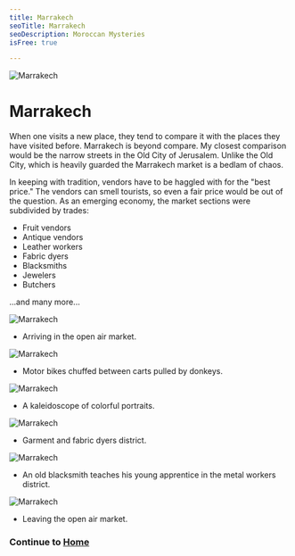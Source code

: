 ```yaml
---
title: Marrakech
seoTitle: Marrakech
seoDescription: Moroccan Mysteries 
isFree: true

---
```


![Marrakech](https://raw.github.com/maelstroms38/morocco-2019/master/assets/IMG_0073.jpeg?raw=true "Marrakech")

# Marrakech

When one visits a new place, they tend to compare it with the places they have visited before. Marrakech is beyond compare. My closest comparison would be the narrow streets in the Old City of Jerusalem. Unlike the Old City, which is heavily guarded the Marrakech market is a bedlam of chaos. 

In keeping with tradition, vendors have to be haggled with for the "best price." The vendors can smell tourists, so even a fair price would be out of the question. As an emerging economy, the market sections were subdivided by trades:

- Fruit vendors
- Antique vendors
- Leather workers
- Fabric dyers 
- Blacksmiths
- Jewelers
- Butchers

...and many more... 

![Marrakech](https://raw.github.com/maelstroms38/morocco-2019/master/assets/IMG_0061.jpeg?raw=true "Marrakech")

- Arriving in the open air market.

![Marrakech](https://raw.github.com/maelstroms38/morocco-2019/master/assets/IMG_0071.jpeg?raw=true "Marrakech")

- Motor bikes chuffed between carts pulled by donkeys. 

![Marrakech](https://raw.github.com/maelstroms38/morocco-2019/master/assets/IMG_0072.jpeg?raw=true "Marrakech")

- A kaleidoscope of colorful portraits.

![Marrakech](https://raw.github.com/maelstroms38/morocco-2019/master/assets/IMG_0075.jpeg?raw=true "Marrakech")

- Garment and fabric dyers district.

![Marrakech](https://raw.github.com/maelstroms38/morocco-2019/master/assets/IMG_0076.jpeg?raw=true "Marrakech")

- An old blacksmith teaches his young apprentice in the metal workers district.

![Marrakech](https://raw.github.com/maelstroms38/morocco-2019/master/assets/IMG_0077.jpeg?raw=true "Marrakech")

- Leaving the open air market.

### Continue to [Home](https://michaelstromer.nyc/books/moroccan-mysteries/introduction)